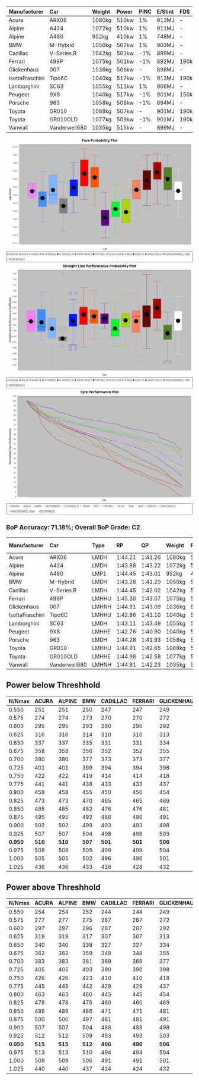 |Manufacturer|Car|Weight|Power|PINC|E/Stint|FDS|
|:-|:-|:-|:-|:-|:-|:-|
|Acura|ARX06|1080kg|510kw|1%|913MJ|-|
|Alpine|A424|1072kg|510kw|1%|911MJ|-|
|Alpine|A480|952kg|410kw|1%|748MJ|-|
|BMW|M-Hybrid|1050kg|507kw|1%|903MJ|-|
|Cadillac|V-Series.R|1042kg|501kw|-1%|889MJ|-|
|Ferrari|499P|1075kg|501kw|-1%|892MJ|190kph|
|Glickenhaus|007|1036kg|506kw|-|898MJ|-|
|IsottaFraschini|Tipo6C|1040kg|517kw|-1%|913MJ|190kph|
|Lamborghini|SC63|1055kg|511kw|1%|906MJ|-|
|Peugeot|9X8|1040kg|517kw|-1%|901MJ|150kph|
|Porsche|963|1058kg|508kw|-1%|894MJ|-|
|Toyota|GR010|1088kg|507kw|-|901MJ|190kph|
|Toyota|GR010OLD|1077kg|509kw|-1%|901MJ|190kph|
|Vanwall|Vanderwell680|1035kg|515kw|-|899MJ|-|

![PACECHART](./IMG/ACOMETHOD.png)
![STRAIGHTLINEPERFORMANCECHART](./IMG/ACOMETHOD_sp.png)
![TYREPERFORMANCECHART](./IMG/ACOMETHOD_tw.png)

### BoP Accuracy: 71.18%; Overall BoP Grade: C2
|Manufacturer|Car|Type|RP|QP|Weight|Power¹|Threshhold|PINC|Power²|E/Stint|AVG Vmax|FDS|RDLC|L/Stint|BOP-Grade|ModelAccuracy|ModelPoints|Match%|
|:-|:-|:-|:-|:-|:-|:-|:-|:-|:-|:-|:-|:-|:-|:-|:-|:-|:-|:-|
|Acura|ARX06|LMDH|1:44.21|1:41.26|1080kg|510kw|210.0kph|1%|515kw|913MJ|293.43kph|-|0.98|33|+B2|100.00%|995|80.27%|
|Alpine|A424|LMDH|1:43.88|1:43.22|1072kg|510kw|210.0kph|1%|515kw|911MJ|293.45kph|-|0.99|33|~A1|80.53%|517|97.40%|
|Alpine|A480|LMP1|1:44.45|1:43.01|952kg|410kw|210.0kph|1%|414kw|748MJ|289.30kph|-|0.97|31|~A1|59.62%|840|100.00%|
|BMW|M-Hybrid|LMDH|1:43.28|1:41.29|1050kg|507kw|210.0kph|1%|512kw|903MJ|290.64kph|-|1.02|33|-E1|98.60%|1690|57.97%|
|Cadillac|V-Series.R|LMDH|1:44.45|1:42.02|1042kg|501kw|210.0kph|-1%|496kw|889MJ|293.23kph|-|1.02|33|+B2|88.58%|2033|83.36%|
|Ferrari|499P|LMHHU|1:45.30|1:43.07|1075kg|501kw|210.0kph|-1%|496kw|892MJ|294.20kph|190kph|1.02|33|+E1|84.67%|2303|56.81%|
|Glickenhaus|007|LMHNH|1:44.91|1:43.09|1036kg|506kw|210.0kph|-|506kw|898MJ|295.77kph|-|0.95|33|+C1|96.64%|1639|76.57%|
|IsottaFraschini|Tipo6C|LMHHU|1:42.86|1:43.10|1040kg|517kw|210.0kph|-1%|512kw|913MJ|295.59kph|190kph|1.07|33|-Ω1|66.67%|96|38.99%|
|Lamborghini|SC63|LMDH|1:43.11|1:43.49|1055kg|511kw|210.0kph|1%|516kw|906MJ|292.46kph|-|1.04|33|-E2|96.77%|419|50.11%|
|Peugeot|9X8|LMHHE|1:42.76|1:40.90|1040kg|517kw|210.0kph|-1%|512kw|901MJ|294.32kph|150kph|1.02|33|-Ω1|87.16%|2572|34.50%|
|Porsche|963|LMDH|1:44.28|1:41.93|1058kg|508kw|210.0kph|-1%|503kw|894MJ|293.60kph|-|1.00|33|~A1|93.05%|5740|100.00%|
|Toyota|GR010|LMHHU|1:44.91|1:42.65|1088kg|507kw|210.0kph|-|507kw|901MJ|294.49kph|190kph|1.01|33|+D1|90.17%|3255|65.08%|
|Toyota|GR010OLD|LMHHE|1:44.98|1:42.58|1077kg|509kw|210.0kph|-1%|504kw|901MJ|296.52kph|190kph|1.02|33|+C1|85.24%|1322|78.43%|
|Vanwall|Vanderwell680|LMHNH|1:44.91|1:42.23|1035kg|515kw|210.0kph|-|515kw|899MJ|291.06kph|-|1.00|33|+C1|91.33%|611|77.02%|

## Power below Threshhold
|N/Nmax|ACURA|ALPINE|BMW|CADILLAC|FERRARI|GLICKENHAUS|ISOTTAFRASCHINI|LAMBORGHINI|PEUGEOT|PORSCHE|TOYOTA|TOYOTA|VANWALL|​|RPM|A480|
|:-|:-|:-|:-|:-|:-|:-|:-|:-|:-|:-|:-|:-|:-|:-|:-|:-|
|0.550|251|251|250|247|247|249|255|252|255|250|250|251|254|​|--|-|
|0.575|274|274|273|270|270|272|278|275|278|273|273|274|277|​|--|-|
|0.600|295|295|293|290|290|292|298|295|298|293|293|294|297|​|--|-|
|0.625|316|316|314|310|310|313|320|316|320|314|314|315|319|​|--|-|
|0.650|337|337|335|331|331|334|341|337|341|335|335|336|340|​|--|-|
|0.675|358|358|356|352|352|355|363|359|363|357|356|357|362|​|--|-|
|0.700|380|380|377|373|373|377|385|380|385|378|377|379|383|​|--|-|
|0.725|401|401|399|394|394|398|407|402|407|399|399|400|405|​|--|-|
|0.750|422|422|419|414|414|418|427|422|427|420|419|421|426|​|--|-|
|0.775|441|441|438|433|433|437|446|441|446|439|438|440|445|​|5000|242|
|0.800|458|458|455|450|450|454|464|459|464|456|455|457|463|​|5500|286|
|0.825|473|473|470|465|465|469|479|474|479|471|470|472|478|​|6000|319|
|0.850|485|485|482|476|476|481|491|485|491|483|482|484|489|​|6500|361|
|0.875|495|495|492|486|486|491|502|496|502|493|492|494|500|​|7000|403|
|0.900|502|502|499|493|493|498|509|503|509|500|499|501|507|​|7500|413|
|0.925|507|507|504|498|498|503|514|508|514|505|504|506|512|​|8000|409|
|**0.950**|**510**|**510**|**507**|**501**|**501**|**506**|**517**|**511**|**517**|**508**|**507**|**509**|**515**|**​**|**8500**|**412**|
|0.975|508|508|505|499|499|504|515|509|515|506|505|507|513|​|9000|206|
|1.000|505|505|502|496|496|501|511|505|511|503|502|504|509|​|--|-|
|1.025|436|436|433|428|428|432|441|436|441|434|433|435|440|​|--|-|

## Power above Threshhold
|N/Nmax|ACURA|ALPINE|BMW|CADILLAC|FERRARI|GLICKENHAUS|ISOTTAFRASCHINI|LAMBORGHINI|PEUGEOT|PORSCHE|TOYOTA|TOYOTA|VANWALL|​|RPM|A480|
|:-|:-|:-|:-|:-|:-|:-|:-|:-|:-|:-|:-|:-|:-|:-|:-|:-|
|0.550|254|254|252|244|244|249|252|254|252|248|250|248|254|​|--|-|
|0.575|277|277|275|267|267|272|275|277|275|271|273|271|277|​|--|-|
|0.600|297|297|296|287|287|292|296|298|296|291|293|291|297|​|--|-|
|0.625|319|319|317|307|307|313|317|319|317|311|314|312|319|​|--|-|
|0.650|340|340|338|327|327|334|338|340|338|332|335|333|340|​|--|-|
|0.675|362|362|359|348|348|355|359|362|359|353|356|354|362|​|--|-|
|0.700|383|383|381|369|369|377|381|384|381|374|377|375|383|​|--|-|
|0.725|405|405|403|390|390|398|403|406|403|395|399|396|405|​|--|-|
|0.750|426|426|423|410|410|418|423|427|423|416|419|416|426|​|--|-|
|0.775|445|445|442|429|429|437|442|446|442|435|438|435|445|​|5000|242|
|0.800|463|463|460|445|445|454|460|463|460|452|455|453|463|​|5500|286|
|0.825|478|478|475|460|460|469|475|478|475|467|470|468|478|​|6000|319|
|0.850|489|489|486|471|471|481|486|490|486|478|482|479|489|​|6500|361|
|0.875|500|500|497|481|481|491|497|501|497|488|492|489|500|​|7000|403|
|0.900|507|507|504|488|488|498|504|508|504|495|499|496|507|​|7500|413|
|0.925|512|512|509|493|493|503|509|513|509|500|504|501|512|​|8000|409|
|**0.950**|**515**|**515**|**512**|**496**|**496**|**506**|**512**|**516**|**512**|**503**|**507**|**504**|**515**|**​**|**8500**|**412**|
|0.975|513|513|510|494|494|504|510|514|510|501|505|502|513|​|9000|206|
|1.000|509|509|506|491|491|501|506|510|506|498|502|499|509|​|--|-|
|1.025|440|440|437|424|424|432|437|441|437|430|433|430|440|​|--|-|
